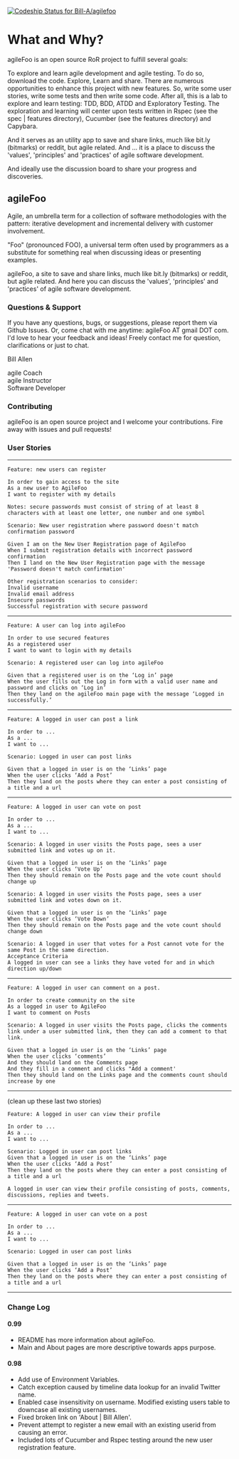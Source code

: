 [ ![Codeship Status for Bill-A/agilefoo](https://www.codeship.io/projects/28d54e10-8c14-0130-e930-22000a1d0214/status?branch=master)](https://www.codeship.io/projects/2769)
# What and Why?

agileFoo is an open source RoR project to fulfill several goals:   

To explore and learn agile development and agile testing. To do so, download the code. Explore, Learn and share. There are numerous opportunities to enhance this project with new features. So, write some user stories, write some tests and then write some code. After all, this is a lab to explore and learn testing: TDD, BDD, ATDD and Exploratory Testing. The exploration and learning will center upon tests written in Rspec (see the spec | features directory), Cucumber (see the features directory) and Capybara.   

And it serves as an utility app to save and share links, much like bit.ly (bitmarks) or reddit, but agile related. And ... it is a place to discuss the 'values', 'principles' and 'practices' of agile software development.

And ideally use the discussion board to share your progress and discoveries.

## agileFoo

Agile, an umbrella term for a collection of software methodologies with the pattern: iterative development and incremental delivery with customer involvement.

"Foo" (pronounced FOO), a universal term often used by programmers as a substitute for something real when discussing ideas or presenting examples. 

agileFoo, a site to save and share links, much like bit.ly (bitmarks) or reddit, but agile related. And here you can discuss the 'values', 'principles' and 'practices' of agile software development.   

### Questions & Support

If you have any questions, bugs, or suggestions, please report them via Github Issues. Or, come chat with me anytime: agileFoo AT gmail DOT com. I'd love to hear your feedback and ideas! Freely contact me for question, clarifications or just to chat.   

Bill Allen   

agile Coach   
agile Instructor   
Software Developer   

### Contributing

agileFoo is an open source project and I welcome your contributions. Fire away with issues and pull requests!

### User Stories   

- - -

    Feature: new users can register   

    In order to gain access to the site   
    As a new user to AgileFoo    
    I want to register with my details   

    Notes: secure passwords must consist of string of at least 8 characters with at least one letter, one number and one symbol   

    Scenario: New user registration where password doesn't match confirmation password   

    Given I am on the New User Registration page of AgileFoo   
    When I submit registration details with incorrect password confirmation   
    Then I land on the New User Registration page with the message 'Password doesn't match confirmation'   

    Other registration scenarios to consider:  
    Invalid username  
    Invalid email address   
    Insecure passwords  
    Successful registration with secure password  

- - -

    Feature: A user can log into agileFoo 

    In order to use secured features   
    As a registered user    
    I want to want to login with my details

    Scenario: A registered user can log into agileFoo  

    Given that a registered user is on the ‘Log in’ page  
    When the user fills out the Log in form with a valid user name and password and clicks on ‘Log in’   
    Then they land on the agileFoo main page with the message ‘Logged in successfully.’  

- - -

    Feature: A logged in user can post a link   

    In order to ...   
    As a ...    
    I want to ...

    Scenario: Logged in user can post links   

    Given that a logged in user is on the ‘Links’ page  
    When the user clicks ‘Add a Post’    
    Then they land on the posts where they can enter a post consisting of a title and a url  

- - -

    Feature: A logged in user can vote on post   

    In order to ...   
    As a ...    
    I want to ...

    Scenario: A logged in user visits the Posts page, sees a user submitted link and votes up on it.  

    Given that a logged in user is on the ‘Links’ page  
    When the user clicks ‘Vote Up’    
    Then they should remain on the Posts page and the vote count should change up    

    Scenario: A logged in user visits the Posts page, sees a user submitted link and votes down on it.  

    Given that a logged in user is on the ‘Links’ page  
    When the user clicks ‘Vote Down’    
    Then they should remain on the Posts page and the vote count should change down  

    Scenario: A logged in user that votes for a Post cannot vote for the same Post in the same direction.   
    Acceptance Criteria  
    A logged in user can see a links they have voted for and in which direction up/down   

- - -

    Feature: A logged in user can comment on a post.  

    In order to create community on the site   
    As a logged in user to AgileFoo    
    I want to comment on Posts 

    Scenario: A logged in user visits the Posts page, clicks the comments link under a user submitted link, then they can add a comment to that link.   

    Given that a logged in user is on the ‘Links’ page  
    When the user clicks ‘comments’     
    And they should land on the Comments page     
    And they fill in a comment and clicks "Add a comment'    
    Then they should land on the Links page and the comments count should increase by one   

- - -

(clean up these last two stories)  

    Feature: A logged in user can view their profile   

    In order to ...   
    As a ...    
    I want to ...

    Scenario: Logged in user can post links   
    Given that a logged in user is on the ‘Links’ page  
    When the user clicks ‘Add a Post’    
    Then they land on the posts where they can enter a post consisting of a title and a url  

    A logged in user can view their profile consisting of posts, comments, discussions, replies and tweets.  
- - -

    Feature: A logged in user can vote on a post   

    In order to ...   
    As a ...    
    I want to ...

    Scenario: Logged in user can post links   

    Given that a logged in user is on the ‘Links’ page  
    When the user clicks ‘Add a Post’    
    Then they land on the posts where they can enter a post consisting of a title and a url  

- - -

### Change Log

#### 0.99  
* README has more information about agileFoo.   
* Main and About pages are more descriptive towards apps purpose.   

#### 0.98  
* Add use of Environment Variables.   
* Catch exception caused by timeline data lookup for an invalid Twitter name.   
* Enabled case insensitivity on username. Modified existing users table to downcase all existing usernames.   
* Fixed broken link on 'About | Bill Allen'.   
* Prevent attempt to register a new email with an existing userid from causing an error.   
* Included lots of Cucumber and Rspec testing around the new user registration feature.   
